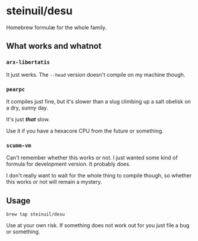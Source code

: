 # steinuil/desu

Homebrew formulæ for the whole family.

## What works and whatnot

### `arx-libertatis`

It just werks. The `--head` version doesn't compile on my machine though.

### `pearpc`

It compiles just fine, but it's slower than a slug climbing up a salt obelisk on a dry, sunny day.

It's just ***that*** slow.

Use it if you have a hexacore CPU from the future or something.

### `scumm-vm`

Can't remember whether this works or not. I just wanted some kind of formula for development version. It probably does.

I don't really want to wait for the whole thing to compile though, so whether this works or not will remain a mystery.

## Usage

    brew tap steinuil/desu

Use at your own risk. If something does not work out for you just file a bug or something.